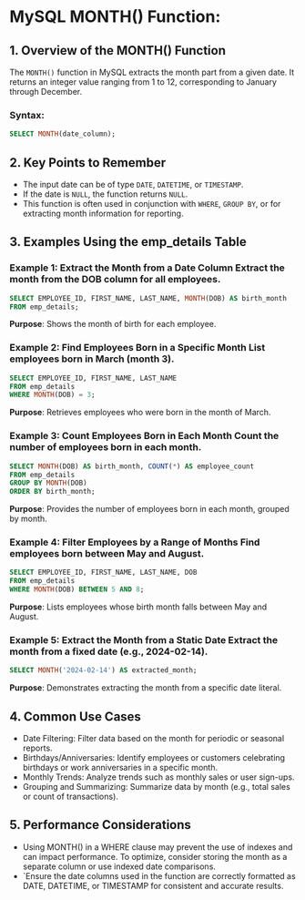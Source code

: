 # MySQL MONTH() Function:

## 1. Overview of the MONTH() Function
The `MONTH()` function in MySQL extracts the month part from a given date.
It returns an integer value ranging from 1 to 12, corresponding to January through December.

### Syntax:

```sql
SELECT MONTH(date_column);
```

## 2. Key Points to Remember
- The input date can be of type `DATE`, `DATETIME`, or `TIMESTAMP`.
- If the date is `NULL`, the function returns `NULL`.
- This function is often used in conjunction with `WHERE`, `GROUP BY`, or for extracting month information for reporting.

## 3. Examples Using the emp_details Table
### Example 1: Extract the Month from a Date Column Extract the month from the DOB column for all employees.

```sql
SELECT EMPLOYEE_ID, FIRST_NAME, LAST_NAME, MONTH(DOB) AS birth_month
FROM emp_details;
```

**Purpose**: Shows the month of birth for each employee.

### Example 2: Find Employees Born in a Specific Month List employees born in March (month 3).

```sql
SELECT EMPLOYEE_ID, FIRST_NAME, LAST_NAME
FROM emp_details
WHERE MONTH(DOB) = 3;
```

**Purpose**: Retrieves employees who were born in the month of March.

### Example 3: Count Employees Born in Each Month Count the number of employees born in each month.

```sql
SELECT MONTH(DOB) AS birth_month, COUNT(*) AS employee_count
FROM emp_details
GROUP BY MONTH(DOB)
ORDER BY birth_month;
```

**Purpose**: Provides the number of employees born in each month, grouped by month.

### Example 4: Filter Employees by a Range of Months Find employees born between May and August.

```sql
SELECT EMPLOYEE_ID, FIRST_NAME, LAST_NAME, DOB
FROM emp_details
WHERE MONTH(DOB) BETWEEN 5 AND 8;
```

**Purpose**: Lists employees whose birth month falls between May and August.

### Example 5: Extract the Month from a Static Date Extract the month from a fixed date (e.g., 2024-02-14).

```sql
SELECT MONTH('2024-02-14') AS extracted_month;
```

**Purpose**: Demonstrates extracting the month from a specific date literal.


## 4. Common Use Cases
- Date Filtering: Filter data based on the month for periodic or seasonal reports.
- Birthdays/Anniversaries: Identify employees or customers celebrating birthdays or work anniversaries in a specific month.
- Monthly Trends: Analyze trends such as monthly sales or user sign-ups.
- Grouping and Summarizing: Summarize data by month (e.g., total sales or count of transactions).

## 5. Performance Considerations
- Using MONTH() in a WHERE clause may prevent the use of indexes and can impact performance. To optimize, consider storing the month as a separate column or use indexed date comparisons.
- `Ensure the date columns used in the function are correctly formatted as DATE, DATETIME, or TIMESTAMP for consistent and accurate results.
